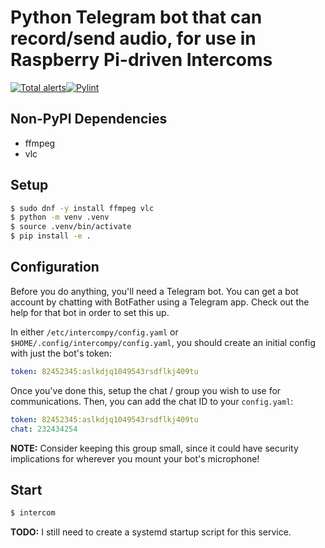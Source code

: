 # Python Telegram bot that can record/send audio, for use in Raspberry Pi-driven Intercoms

[![Total alerts](https://img.shields.io/lgtm/alerts/g/jdcasey/pi-intercom.svg?logo=lgtm&logoWidth=18)](https://lgtm.com/projects/g/jdcasey/pi-intercom/alerts/)[![Pylint](https://github.com/jdcasey/pi-intercom/actions/workflows/pylint.yml/badge.svg?branch=main)](https://github.com/jdcasey/pi-intercom/actions/workflows/pylint.yml)

## Non-PyPI Dependencies

* ffmpeg
* vlc

## Setup

```bash
$ sudo dnf -y install ffmpeg vlc
$ python -m venv .venv
$ source .venv/bin/activate
$ pip install -e .
```

## Configuration

Before you do anything, you'll need a Telegram bot. You can get a bot account by chatting with BotFather using a Telegram app. Check out the help for that bot in order to set this up.

In either `/etc/intercompy/config.yaml` or `$HOME/.config/intercompy/config.yaml`, you should create an initial config with just the bot's token:

```yaml
token: 82452345:aslkdjq1049543rsdflkj409tu
```

Once you've done this, setup the chat / group you wish to use for communications. Then, you can add the chat ID to your `config.yaml`:

```yaml
token: 82452345:aslkdjq1049543rsdflkj409tu
chat: 232434254
```

**NOTE:** Consider keeping this group small, since it could have security implications for wherever you mount your bot's microphone!

## Start

```bash
$ intercom
```

**TODO:** I still need to create a systemd startup script for this service.

